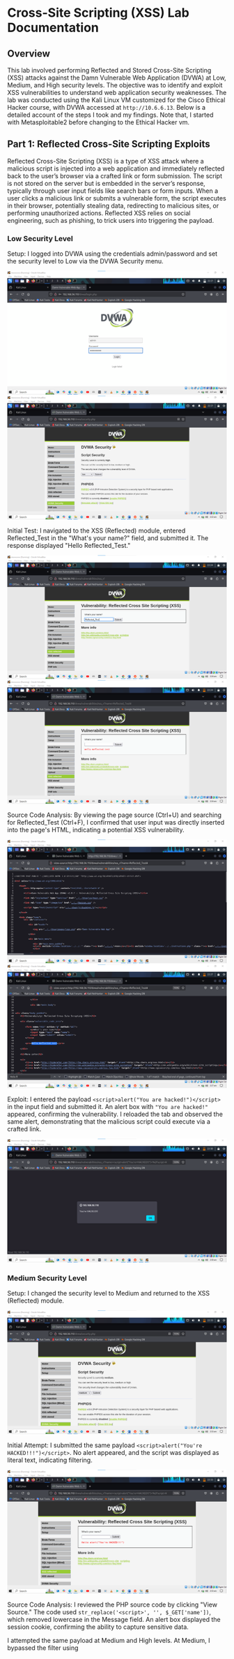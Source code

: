 # Cross-Site Scripting (XSS) Lab Documentation

## Overview
This lab involved performing Reflected and Stored Cross-Site Scripting (XSS) attacks against the Damn Vulnerable Web Application (DVWA) at Low, Medium, and High security levels. The objective was to identify and exploit XSS vulnerabilities to understand web application security weaknesses. The lab was conducted using the Kali Linux VM customized for the Cisco Ethical Hacker course, with DVWA accessed at `http://10.6.6.13`. Below is a detailed account of the steps I took and my findings.
Note that, I started with Metasploitable2 before changing to the Ethical Hacker vm.

## Part 1: Reflected Cross-Site Scripting Exploits
Reflected Cross-Site Scripting (XSS) is a type of XSS attack where a malicious script is injected into a web application and immediately reflected back to the user’s browser via a crafted link or form submission. The script is not stored on the server but is embedded in the server’s response, typically through user input fields like search bars or form inputs. When a user clicks a malicious link or submits a vulnerable form, the script executes in their browser, potentially stealing data, redirecting to malicious sites, or performing unauthorized actions. Reflected XSS relies on social engineering, such as phishing, to trick users into triggering the payload.

### Low Security Level
Setup: I logged into DVWA using the credentials admin/password and set the security level to Low via the DVWA Security menu.
  
  ![](screenshots/022113.png)
  ![](screenshots/022209.png)
  
Initial Test: I navigated to the XSS (Reflected) module, entered Reflected_Test in the "What's your name?" field, and submitted it. The response displayed "Hello Reflected_Test."
  
  ![](screenshots/022427.png)
  ![](screenshots/022449.png)
  
Source Code Analysis: By viewing the page source (Ctrl+U) and searching for Reflected_Test (Ctrl+F), I confirmed that user input was directly inserted into the page's HTML, indicating a potential XSS vulnerability.
  
  ![](screenshots/022634.png)
  ![](screenshots/022755.png)
  
Exploit: I entered the payload `<script>alert("You are hacked!")</script>` in the input field and submitted it. An alert box with `"You are hacked!"` appeared, confirming the vulnerability. I reloaded the tab and observed the same alert, demonstrating that the malicious script could execute via a crafted link.

  ![](screenshots/023038.png)

### Medium Security Level
Setup: I changed the security level to Medium and returned to the XSS (Reflected) module.

  ![](screenshots/023322.png)

Initial Attempt: I submitted the same payload `<script>alert("You're HACKED!!!")</script>`. No alert appeared, and the script was displayed as literal text, indicating filtering.

  ![](screenshots/023412.png)

Source Code Analysis: I reviewed the PHP source code by clicking "View Source." The code used `str_replace('<script>', '', $_GET['name'])`, which removed lowercase <script> tags, rendering the payload ineffective.

  ![](screenshots/095729.png)

Bypass: I modified the payload to `<ScRipt>alert("You're HACKED!!!")</ScRipt>`, using mixed case to bypass the filter. The alert box appeared, confirming the site was still vulnerable at Medium security.

  ![](screenshots/100928.png)
  ![](screenshots/023038.png)


### High Security Level
Setup: I set the security level to High and accessed the XSS (Reflected) module.

Initial Attempt: I submitted `<ScRipt>alert("You're HACKED!!!")</ScRipt>`. No alert appeared, indicating stronger filtering.

  ![](screenshots/100928.png)
  ![](screenshots/101023.png)
   
Source Code Analysis: The PHP code used `preg_replace('/<(.*)s(.*)c(.*)r(.*)i(.*)p(.*)t/i', '', $_GET['name'])`, which removed any variation of <script> regardless of case. However, the > character was not included in the regex, allowing potential bypasses with other tags.

  ![](screenshots/120223.png)
  
Bypass: I used the payload `<img src=x onerror=alert("You're HACKED!!!")>`, which triggered an alert by exploiting an error event on a non-existent image. This confirmed the vulnerability was exploitable using alternative HTML tags.

  ![](screenshots/120402.png)
  ![](screenshots/120428.png)

---

## Part 2: Stored Cross-Site Scripting Exploits
Stored Cross-Site Scripting (XSS) is a type of XSS attack where a malicious script is injected into a web application and stored on the server, typically in a database, message forum, or comment field. Unlike Reflected XSS, the payload is persistently stored and executed in the browser of any user who visits the affected page, without requiring a specific link or action. This makes Stored XSS particularly dangerous, as it can affect multiple users automatically, potentially leading to widespread data theft, session hijacking, or malicious redirects.
  
### Low Security Level

I set the security level to Low and navigated to the XSS (Stored) module.

![](screenshots/120626.png)

I entered XSS Test#1 in the Name field and Stored XSS Test in the Message field, then clicked "Sign Guestbook." Viewing the page source confirmed both inputs were stored in the HTML.

![](screenshots/120912.png)
![](screenshots/121022.png)

I entered test#1 in the Name field and `<script>alert("You're hacked!")</script>` in the Message field. Upon submission, an alert box appeared. Refreshing the page triggered the alert again, confirming the payload was stored and executed on page load.

![](screenshots/124351.png)
![](screenshots/124437.png)
![](screenshots/124704.png)

I reset the database via **"Setup / Reset Database"** to clear the payload.

![](screenshots/125221.png)
![](screenshots/125458.png)


### Medium Security Level

I set the security level to Medium and accessed the XSS (Stored) module.

![](screenshots/125354.png)

I entered XSS Test#1 in the Name field and Stored XSS Test in the Message field. The source code confirmed the inputs were stored.

![](screenshots/125836.png)
![](screenshots/125938.png)
![](screenshots/130007.png)

I submitted `<script>alert("You are hacked!!!!!!")</script>` in the Message field. No alert appeared, and the script was displayed with HTML tags removed and slashes added before quotes, indicating sanitization.

![](screenshots/130240.png)
![](screenshots/130349.png)

The PHP code used `strip_tags()` and `htmlspecialchars()` on the Message field to remove HTML tags and escape special characters. The Name field used `str_replace()` to remove <script> tags.

![](screenshots/132037.png)

I modified the Name field’s maxlength attribute from `10` to `100` using the browser’s Developer Tools (Inspect > Edit maxlength). I then entered `<ScRipt>alert("You are hacked!")</ScRipt>` in the Name field and arbitrary text in the Message field. The alert appeared, confirming a successful bypass. The alert persisted on page refresh.

![](screenshots/132438.png)
![](screenshots/132504.png)
![](screenshots/132714.png)
![](screenshots/132753.png)
![](screenshots/132928.png)

I reset the database to clear the payload.

![](screenshots/133038.png)


### High Security Level

I set the security level to High and accessed the XSS (Stored) module.

I entered `Test#1` in the Name field and Stored XSS Test in the Message field, confirming storage in the page source.

I submitted `<ScRipt>alert("You are hacked!")</ScRipt>` in the Message field. No alert appeared, indicating sanitization.

The Message field used `strip_tags()` and `htmlspecialchars()`, while the Name field used `preg_replace()` to remove any <script> tag variation.

I modified the Name field’s maxlength to 100, then entered `<svg onload=alert("You_are_hacked!")>` in the Name field with arbitrary text in the Message field. The alert appeared, confirming the vulnerability was exploitable using the <svg> tag. The alert persisted on page refresh.

I then reset the database to clear the payload once again.

---

## Stored iframe Exploit (Low Security Level)

I set the security level to Low and navigated to the XSS (Stored) module.

I entered iframe in the Name field and `<iframe src="http://h4cker.org"></iframe>` in the Message field. Upon submission, the H4cker website appeared in an iframe below the guestbook entry, demonstrating the potential to redirect users to malicious sites.

I reset the database to clear the payload. (was quite straightforward haha)



## Stored Cookie Exploit (Low Security Level)

I set the security level to Low and accessed the XSS (Stored) module.

I entered cookie in the Name field and <script>alert(document.cookie)</script> in the Message field. An alert box displayed the session cookie, confirming the ability to capture sensitive data.

I attempted the same payload at Medium and High levels. At Medium, I bypassed the filter using <ScRipt> in the Name field after modifying maxlength, and the cookie was displayed. At High, I used `<svg onload=alert(document.cookie)>` in the Name field, which also succeeded.

I reset the database after each test.

---

## Reflection

The successful exploitation of XSS vulnerabilities at Low, Medium, and High security levels in DVWA highlighted significant security weaknesses. At Low security, the lack of input sanitization allowed straightforward script injection. At Medium, basic filtering was bypassed with case manipulation or alternative tags. At High, more sophisticated filters were bypassed using non-script tags like `<img>` and `<svg>`. These vulnerabilities suggest that the application is susceptible to other potential exploits, such as session hijacking or phishing via malicious redirects. In an ethical hacking engagement, these findings would prompt a thorough evaluation for additional vulnerabilities and recommendations for robust input validation and sanitization.
